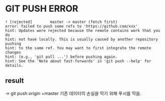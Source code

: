 # GIT PUSH ERROR 
 ```
 ! [rejected]        master -> master (fetch first)
error: failed to push some refs to 'https://github.com/xxx'
hint: Updates were rejected because the remote contains work that you do
hint: not have locally. This is usually caused by another repository pushing
hint: to the same ref. You may want to first integrate the remote changes
hint: (e.g., 'git pull ...') before pushing again.
hint: See the 'Note about fast-forwards' in 'git push --help' for details.
```
## result 
-> git push origin +master 
기존 데이터의 손실을 막기 위해 푸시를 막음. 
